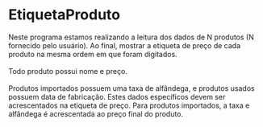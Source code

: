 # EtiquetaProduto

Neste programa estamos realizando a leitura dos dados de N produtos (N fornecido pelo usuário). Ao final, mostrar a etiqueta de preço de cada produto na mesma ordem em que foram digitados.
<br></br>
Todo produto possui nome e preço.
<br></br>
Produtos importados possuem uma taxa de alfândega, e produtos usados possuem data de fabricação. Estes dados específicos devem ser acrescentados na etiqueta de preço. Para produtos importados, a taxa e alfândega é acrescentada ao preço final do produto.
